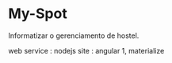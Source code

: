 # My-Spot
Informatizar o gerenciamento de hostel.

web service : nodejs
site : angular 1, materialize

